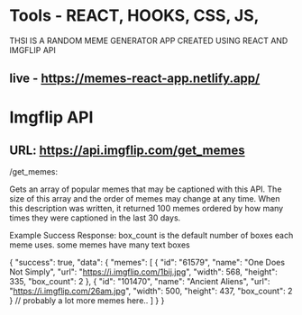 # Tools - REACT, HOOKS, CSS, JS, 

THSI IS A RANDOM MEME GENERATOR APP CREATED USING REACT AND IMGFLIP API

## live - https://memes-react-app.netlify.app/

# Imgflip API

## URL: https://api.imgflip.com/get_memes

/get_memes:

Gets an array of popular memes that may be captioned with this API. The size of this array and the order of memes may change at any time. When this description was written, it returned 100 memes ordered by how many times they were captioned in the last 30 days.


Example Success Response:
box_count is the default number of boxes each meme uses. some memes have many text boxes

{
   "success": true,
   "data": {
      "memes": [
         {
            "id": "61579",
            "name": "One Does Not Simply",
            "url": "https://i.imgflip.com/1bij.jpg",
            "width": 568,
            "height": 335,
            "box_count": 2
         },
         {
            "id": "101470",
            "name": "Ancient Aliens",
            "url": "https://i.imgflip.com/26am.jpg",
            "width": 500,
            "height": 437,
            "box_count": 2
         }
         // probably a lot more memes here..
      ]
   }
}
